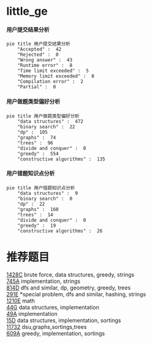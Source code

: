 # little_ge

<!-- tabs:start -->



#### **用户提交结果分析**

```mermaid
pie title 用户提交结果分析
    "Accepted" :  42
    "Rejected" :  0
    "Wrong answer" :  43
    "Runtime error" :  8
    "Time limit exceeded" :  5
    "Memory limit exceeded" :  0
    "Compilation error" :  2
    "Partial" :  0
```

#### **用户做题类型偏好分析**

```mermaid
pie title 用户做题类型偏好分析
    "data structures" :  472
    "binary search" :  22
    "dp" :  105
    "graphs" :  74
    "trees" :  96
    "divide and conquer" :  0
    "greedy" :  554
    "constructive algorithms" :  135
```
#### **用户错题知识点分析**

```mermaid
pie title 用户错题知识点分析
    "data structures" :  9
    "binary search" :  0
    "dp" :  22
    "graphs" :  160
    "trees" :  14
    "divide and conquer" :  0
    "greedy" :  19
    "constructive algorithms" :  26
```



<!-- tabs:end -->
# 推荐题目
[1428C](https://codeforces.com/contest/1428/problem/C)		brute force,
                        data structures,
                        greedy,
                        strings		  
[745A](https://codeforces.com/contest/745/problem/A)		implementation,
                        strings		  
[814D](https://codeforces.com/contest/814/problem/D)		dfs and similar,
                        dp,
                        geometry,
                        greedy,
                        trees		  
[291E](https://codeforces.com/contest/291/problem/E)		*special problem,
                        dfs and similar,
                        hashing,
                        strings		  
[1210E](https://codeforces.com/contest/1210/problem/E)		math		  
[44G](https://codeforces.com/contest/44/problem/G)		data structures,
                        implementation		  
[49A](https://codeforces.com/contest/49/problem/A)		implementation		  
[15D](https://codeforces.com/contest/15/problem/D)		data structures,
                        implementation,
                        sortings		  
[11732](https://codeforces.com/contest/1173/problem/2)		dsu,graphs,sortings,trees		  
[609A](https://codeforces.com/contest/609/problem/A)		greedy,
                        implementation,
                        sortings		  
